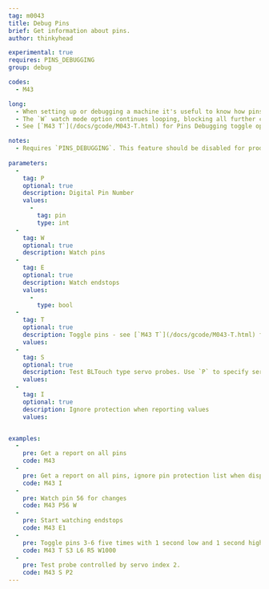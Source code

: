 ```yaml
---
tag: m0043
title: Debug Pins
brief: Get information about pins.
author: thinkyhead

experimental: true
requires: PINS_DEBUGGING
group: debug

codes:
  - M43

long:
  - When setting up or debugging a machine it's useful to know how pins are assigned to functions by the firmware, and to be able to find pins for use with new functions. `M43` provides these tools. `M43` by itself reports all pin assignments. Use `P` to specify a single pin. Use `I` to report the values on pins that are protected. Use `W` to watch the specified pin, or all pins. Use the `E` option to monitor endstops. Use `S` option to test a BLTouch type servo probe. Use `T` option to toggle pins.
  - The `W` watch mode option continues looping, blocking all further commands, until the board is reset. If `EMERGENCY_PARSER` is enabled, `M108` may also be used to exit the watch loop without needing to reset the board.
  - See [`M43 T`](/docs/gcode/M043-T.html) for Pins Debugging toggle options.

notes:
  - Requires `PINS_DEBUGGING`. This feature should be disabled for production use.
  
parameters:
  -
    tag: P
    optional: true
    description: Digital Pin Number
    values:
      -
        tag: pin
        type: int
  -
    tag: W
    optional: true
    description: Watch pins
  -
    tag: E
    optional: true
    description: Watch endstops
    values:
      -
        type: bool
  -
    tag: T
    optional: true
    description: Toggle pins - see [`M43 T`](/docs/gcode/M043-T.html) for options
    values:
  -
    tag: S
    optional: true
    description: Test BLTouch type servo probes. Use `P` to specify servo index (0-3). Defaults to 0 if `P` omitted
    values:
  -
    tag: I
    optional: true
    description: Ignore protection when reporting values
    values:


examples:
  -
    pre: Get a report on all pins
    code: M43
  -
    pre: Get a report on all pins, ignore pin protection list when displaying values
    code: M43 I
  -
    pre: Watch pin 56 for changes
    code: M43 P56 W
  -
    pre: Start watching endstops
    code: M43 E1
  -
    pre: Toggle pins 3-6 five times with 1 second low and 1 second high pulses but only if the pin isn't in the protected list.
    code: M43 T S3 L6 R5 W1000
  -
    pre: Test probe controlled by servo index 2.
    code: M43 S P2
---
```

